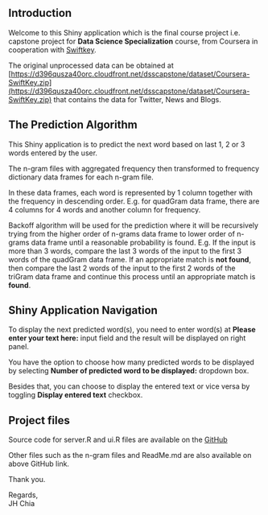 ## Introduction
Welcome to this Shiny application which is the final course project i.e. capstone project for **Data Science Specialization** course, from Coursera in cooperation with [Swiftkey](http://swiftkey.com/). 

The original unprocessed data can be obtained at [https://d396qusza40orc.cloudfront.net/dsscapstone/dataset/Coursera-SwiftKey.zip](https://d396qusza40orc.cloudfront.net/dsscapstone/dataset/Coursera-SwiftKey.zip) that contains the data for Twitter, News and Blogs.


## The Prediction Algorithm
This Shiny application is to predict the next word based on last 1, 2 or 3 words entered by the user.

The n-gram files with aggregated frequency then transformed to frequency dictionary data frames for each n-gram file.

In these data frames, each word is represented by 1 column together with the frequency in descending order. E.g. for quadGram data frame, there are 4 columns for 4 words and another column for frequency.

Backoff algorithm will be used for the prediction where it will be recursively trying from the higher order of n-grams data frame to lower order of n-grams data frame until a reasonable probability is found. E.g. If the input is more than 3 words, compare the last 3 words of the input to the first 3 words of the quadGram data frame. If an appropriate match is **not found**, then compare the last 2 words of the input to the first 2 words of the triGram data frame and continue this process until an appropriate match is **found**.


## Shiny Application Navigation
To display the next predicted word(s), you need to enter word(s) at  **Please enter your text here:** input field and the result will be displayed on right panel.

You have the option to choose how many predicted words to be displayed by selecting **Number of predicted word to be displayed:** dropdown box.

Besides that, you can choose to display the entered text or vice versa by toggling **Display entered text** checkbox.


## Project files 
Source code for server.R and ui.R files are available on the [GitHub](https://github.com/chiajh/PredictNextWord)  

Other files such as the n-gram files and ReadMe.md are also available on above GitHub link.

Thank you.

Regards,  
JH Chia


